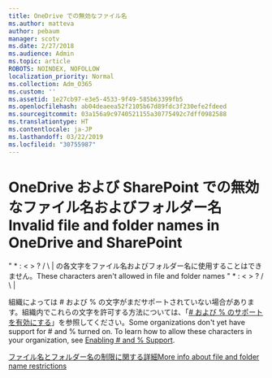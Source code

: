 ```yaml
---
title: OneDrive での無効なファイル名
ms.author: matteva
author: pebaum
manager: scotv
ms.date: 2/27/2018
ms.audience: Admin
ms.topic: article
ROBOTS: NOINDEX, NOFOLLOW
localization_priority: Normal
ms.collection: Adm_O365
ms.custom: ''
ms.assetid: 1e27cb97-e3e5-4533-9f49-585b63399fb5
ms.openlocfilehash: ab04deaeea52f2105b67d89fdc3f230efe2fdeed
ms.sourcegitcommit: 03a156a9c9740521155a30775492c7dff0982588
ms.translationtype: HT
ms.contentlocale: ja-JP
ms.lasthandoff: 03/22/2019
ms.locfileid: "30755987"
---
```

# <a name="invalid-file-and-folder-names-in-onedrive-and-sharepoint"></a><span data-ttu-id="18b5f-102">OneDrive および SharePoint での無効なファイル名およびフォルダー名</span><span class="sxs-lookup"><span data-stu-id="18b5f-102">Invalid file and folder names in OneDrive and SharePoint</span></span>

<span data-ttu-id="18b5f-p101">" \* : \< \> ? / \ | の各文字をファイル名およびフォルダー名に使用することはできません。</span><span class="sxs-lookup"><span data-stu-id="18b5f-p101">These characters aren't allowed in file and folder names " \* : \< \> ? / \ |</span></span> 
  
<span data-ttu-id="18b5f-p102">組織によっては # および % の文字がまだサポートされていない場合があります。組織内でこれらの文字を許可する方法については、「[# および % のサポートを有効にする](https://go.microsoft.com/fwlink/?linkid=862611)」を参照してください。</span><span class="sxs-lookup"><span data-stu-id="18b5f-p102">Some organizations don't yet have support for # and % turned on. To learn how to allow these characters in your organization, see [Enabling # and % Support](https://go.microsoft.com/fwlink/?linkid=862611).</span></span> 
  
[<span data-ttu-id="18b5f-107">ファイル名とフォルダー名の制限に関する詳細</span><span class="sxs-lookup"><span data-stu-id="18b5f-107">More info about file and folder name restrictions</span></span>](https://go.microsoft.com/fwlink/?linkid=866430)
  

